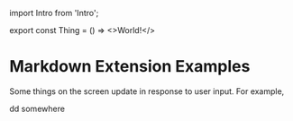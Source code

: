 
import Intro from 'Intro';

export const Thing = () => <>World!</>

# Markdown Extension Examples

Some things on the screen update in response to user input. For example,

dd somewhere
